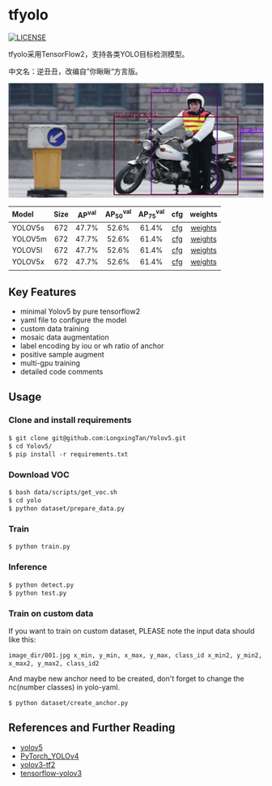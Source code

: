 # tfyolo
[![LICENSE](https://img.shields.io/badge/license-Anti%20996-blue.svg)](https://github.com/996icu/996.ICU/blob/master/LICENSE) <br>

tfyolo采用TensorFlow2，支持各类YOLO目标检测模型。<br>

中文名：逆丑丑，改编自”你瞅瞅“方言版。

![demo](examples/data/sample/demo1.png)


| Model | Size | AP<sup>val</sup> | AP<sub>50</sub><sup>val</sup> | AP<sub>75</sub><sup>val</sup> |  cfg | weights |
| :-- | :-: | :-: | :-: | :-: | :-: | :-: |
| YOLOV5s | 672 | 47.7% |52.6% | 61.4% | [cfg](https://github.com/WongKinYiu/PyTorch_YOLOv4/blob/master/cfg/yolov4.cfg) | [weights](https://drive.google.com/file/d/137U-oLekAu-J-fe0E_seTblVxnU3tlNC/view?usp=sharing) |
| YOLOV5m | 672 | 47.7% |52.6% | 61.4% | [cfg](https://github.com/WongKinYiu/PyTorch_YOLOv4/blob/master/cfg/yolov4.cfg) | [weights](https://drive.google.com/file/d/137U-oLekAu-J-fe0E_seTblVxnU3tlNC/view?usp=sharing) |
| YOLOV5l | 672 | 47.7% |52.6% | 61.4% | [cfg](https://github.com/WongKinYiu/PyTorch_YOLOv4/blob/master/cfg/yolov4.cfg) | [weights](https://drive.google.com/file/d/137U-oLekAu-J-fe0E_seTblVxnU3tlNC/view?usp=sharing) |
| YOLOV5x | 672 | 47.7% |52.6% | 61.4% | [cfg](https://github.com/WongKinYiu/PyTorch_YOLOv4/blob/master/cfg/yolov4.cfg) | [weights](https://drive.google.com/file/d/137U-oLekAu-J-fe0E_seTblVxnU3tlNC/view?usp=sharing) |
|  |  |  |  |  |  |  |


## Key Features
- minimal Yolov5 by pure tensorflow2
- yaml file to configure the model
- custom data training
- mosaic data augmentation
- label encoding by iou or wh ratio of anchor
- positive sample augment
- multi-gpu training
- detailed code comments

## Usage

### Clone and install requirements
```
$ git clone git@github.com:LongxingTan/Yolov5.git
$ cd Yolov5/
$ pip install -r requirements.txt
```
<!-- ### Download pretrained weights
```
$ cd weights/
$ bash download_weights.sh
``` -->
### Download VOC
```
$ bash data/scripts/get_voc.sh
$ cd yolo
$ python dataset/prepare_data.py
```

<!-- ### Download COCO
```
$ cd data/
$ bash get_coco_dataset.sh
``` -->
### Train
```
$ python train.py
```


### Inference
```
$ python detect.py
$ python test.py
```

### Train on custom data
If you want to train on custom dataset, PLEASE note the input data should like this:
```
image_dir/001.jpg x_min, y_min, x_max, y_max, class_id x_min2, y_min2, x_max2, y_max2, class_id2
```
And maybe new anchor need to be created, don't forget to change the nc(number classes) in yolo-yaml.
```
$ python dataset/create_anchor.py
```
## References and Further Reading
- [yolov5](https://github.com/ultralytics/yolov5)
- [PyTorch_YOLOv4](https://github.com/WongKinYiu/PyTorch_YOLOv4)
- [yolov3-tf2](https://github.com/zzh8829/yolov3-tf2)
- [tensorflow-yolov3](https://github.com/YunYang1994/tensorflow-yolov3)
